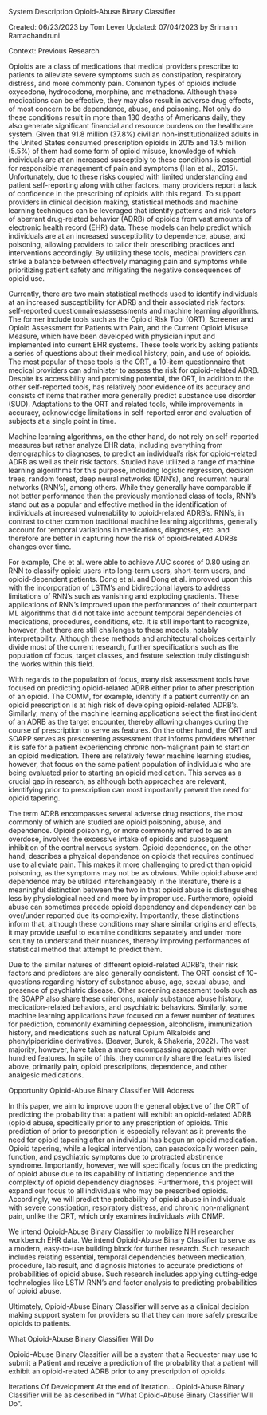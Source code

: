 System Description
Opioid-Abuse Binary Classifier

Created: 06/23/2023 by Tom Lever
Updated: 07/04/2023 by Srimann Ramachandruni

Context: Previous Research

Opioids are a class of medications that medical providers prescribe to patients to alleviate severe symptoms such as constipation, respiratory distress, and more commonly pain. Common types of opioids include oxycodone, hydrocodone, morphine, and methadone. Although these medications can be effective, they may also result in adverse drug effects, of most concern to be dependence, abuse, and poisoning.  Not only do these conditions result in more than 130 deaths of Americans daily, they also generate significant financial and resource burdens on the healthcare system. Given that 91.8 million (37.8%) civilian non-institutionalized adults in the United States consumed prescription opioids in 2015 and 13.5 million (5.5%) of them had some form of opioid misuse, knowledge of which individuals are at an increased susceptibly to these conditions is essential for responsible management of pain and symptoms (Han et al., 2015). Unfortunately, due to these risks coupled with limited understanding and patient self-reporting along with other factors, many providers report a lack of confidence in the prescribing of opioids with this regard. To support providers in clinical decision making, statistical methods and machine learning techniques can be leveraged that identify patterns and risk factors of aberrant drug-related behavior (ADRB) of opioids from vast amounts of electronic health record (EHR) data. These models can help predict which individuals are at an increased susceptibility to dependence, abuse, and poisoning, allowing providers to tailor their prescribing practices and interventions accordingly. By utilizing these tools, medical providers can strike a balance between effectively managing pain and symptoms while prioritizing patient safety and mitigating the negative consequences of opioid use.

Currently, there are two main statistical methods used to identify individuals at an increased susceptibility for ADRB and their associated risk factors: self-reported questionnaires/assessments and machine learning algorithms. The former include tools such as the Opioid Risk Tool (ORT), Screener and Opioid Assessment for Patients with Pain, and the Current Opioid Misuse Measure, which have been developed with physician input and implemented into current EHR systems. These tools work by asking patients a series of questions about their medical history, pain, and use of opioids. The most popular of these tools is the ORT, a 10-item questionnaire that medical providers can administer to assess the risk for opioid-related ADRB. Despite its accessibility and promising potential, the ORT, in addition to the other self-reported tools, has relatively poor evidence of its accuracy and consists of items that rather more generally predict substance use disorder (SUD). Adaptations to the ORT and related tools, while improvements in accuracy, acknowledge limitations in self-reported error and evaluation of subjects at a single point in time.

Machine learning algorithms, on the other hand, do not rely on self-reported measures but rather analyze EHR data, including everything from demographics to diagnoses, to predict an individual’s risk for opioid-related ADRB as well as their risk factors. Studied have utilized a range of machine learning algorithms for this purpose, including logistic regression, decision trees, random forest, deep neural networks (DNN’s), and recurrent neural networks (RNN’s), among others. While they generally have comparable if not better performance than the previously mentioned class of tools, RNN’s stand out as a popular and effective method in the identification of individuals at increased vulnerability to opioid-related ADRB’s. RNN’s, in contrast to other common traditional machine learning algorithms, generally account for temporal variations in medications, diagnoses, etc. and therefore are better in capturing how the risk of opioid-related ADRBs changes over time.

For example, Che et al. were able to achieve AUC scores of 0.80 using an RNN to classify opioid users into long-term users, short-term users, and opioid-dependent patients. Dong et al. and Dong et al. improved upon this with the incorporation of LSTM’s and bidirectional layers to address limitations of RNN’s such as vanishing and exploding gradients. These applications of RNN’s improved upon the performances of their counterpart ML algorithms that did not take into account temporal dependencies of medications, procedures, conditions, etc. It is still important to recognize, however, that there are still challenges to these models, notably interpretability. Although these methods and architectural choices certainly divide most of the current research, further specifications such as the population of focus, target classes, and feature selection truly distinguish the works within this field. 

With regards to the population of focus, many risk assessment tools have focused on predicting opioid-related ADRB either prior to after prescription of an opioid. The COMM, for example, identify if a patient currently on an opioid prescription is at high risk of developing opioid-related ADRB’s. Similarly, many of the machine learning applications select the first incident of an ADRB as the target encounter, thereby allowing changes during the course of prescription to serve as features. On the other hand, the ORT and SOAPP serves as prescreening assessment that informs providers whether it is safe for a patient experiencing chronic non-malignant pain to start on an opioid medication. There are relatively fewer machine learning studies, however, that focus on the same patient population of individuals who are being evaluated prior to starting an opioid medication. This serves as a crucial gap in research, as although both approaches are relevant, identifying prior to prescription can most importantly prevent the need for opioid tapering.

The term ADRB encompasses several adverse drug reactions, the most commonly of which are studied are opioid poisoning, abuse, and dependence. Opioid poisoning, or more commonly referred to as an overdose, involves the excessive intake of opioids and subsequent inhibition of the central nervous system. Opioid dependence, on the other hand, describes a physical dependence on opioids that requires continued use to alleviate pain. This makes it more challenging to predict than opioid poisoning, as the symptoms may not be as obvious. While opioid abuse and dependence may be utilized interchangeably in the literature, there is a meaningful distinction between the two in that opioid abuse is distinguishes less by physiological need and more by improper use. Furthermore, opioid abuse can sometimes precede opioid dependency and dependency can be over/under reported due its complexity. Importantly, these distinctions inform that, although these conditions may share similar origins and effects, it may provide useful to examine conditions separately and under more scrutiny to understand their nuances, thereby improving performances of statistical method that attempt to predict them.

Due to the similar natures of different opioid-related ADRB’s, their risk factors and predictors are also generally consistent. The ORT consist of 10-questions regarding history of substance abuse, age, sexual abuse, and presence of psychiatric disease. Other screening assessment tools such as the SOAPP also share these criterions, mainly substance abuse history, medication-related behaviors, and psychiatric behaviors. Similarly, some machine learning applications have focused on a fewer number of features for prediction, commonly examining depression, alcoholism, immunization history, and medications such as natural Opium Alkaloids and phenylpiperidine derivatives. (Beaver, Burek, & Shakeria, 2022). The vast majority, however, have taken a more encompassing approach with over hundred features. In spite of this, they commonly share the features listed above, primarily pain, opioid prescriptions, dependence, and other analgesic medications.


Opportunity Opioid-Abuse Binary Classifier Will Address

In this paper, we aim to improve upon the general objective of the ORT of predicting the probability that a patient will exhibit an opioid-related ADRB (opioid abuse, specifically prior to any prescription of opioids. This prediction of prior to prescription is especially relevant as it prevents the need for opioid tapering after an individual has begun an opioid medication. Opioid tapering, while a logical intervention, can paradoxically worsen pain, function, and psychiatric symptoms due to protracted abstinence syndrome. Importantly, however, we will specifically focus on the predicting of opioid abuse due to its capability of initiating dependence and the complexity of opioid dependency diagnoses. Furthermore, this project will expand our focus to all individuals who may be prescribed opioids. Accordingly, we will predict the probability of opioid abuse in individuals with severe constipation, respiratory distress, and chronic non-malignant pain, unlike the ORT, which only examines individuals with CNMP.

We intend Opioid-Abuse Binary Classifier to mobilize NIH researcher workbench EHR data. We intend Opioid-Abuse Binary Classifier to serve as a modern, easy-to-use building block for further research. Such research includes relating essential, temporal dependencies between medication, procedure, lab result, and diagnosis histories to accurate predictions of probabilities of opioid abuse. Such research includes applying cutting-edge technologies like LSTM RNN’s and factor analysis to predicting probabilities of opioid abuse.

Ultimately, Opioid-Abuse Binary Classifier will serve as a clinical decision making support system for providers so that they can more safely prescribe opioids to patients.


What Opioid-Abuse Binary Classifier Will Do

Opioid-Abuse Binary Classifier will be a system that a Requester may use to submit a Patient and receive a prediction of the probability that a patient will exhibit an opioid-related ADRB prior to any prescription of opioids.


Iterations Of Development
At the end of Iteration…
Opioid-Abuse Binary Classifier will be as described in “What Opioid-Abuse Binary Classifier Will Do”.